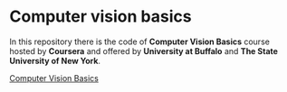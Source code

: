 # Computer vision basics

In this repository there is the code of **Computer Vision Basics** course hosted by **Coursera** and offered by **University at Buffalo** and **The State University of New York**.

[Computer Vision Basics](https://www.coursera.org/learn/computer-vision-basics)